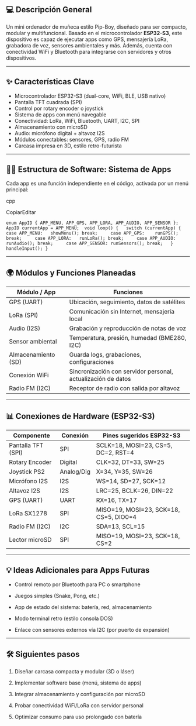 ## 💻 Descripción General

Un mini ordenador de muñeca estilo Pip-Boy, diseñado para ser compacto, modular y multifuncional. Basado en el microcontrolador **ESP32-S3**, este dispositivo es capaz de ejecutar apps como GPS, mensajería LoRa, grabadora de voz, sensores ambientales y más. Además, cuenta con conectividad WiFi y Bluetooth para integrarse con servidores y otros dispositivos.

---

## ✨ Características Clave

- Microcontrolador ESP32-S3 (dual-core, WiFi, BLE, USB nativo)
- Pantalla TFT cuadrada (SPI)
- Control por rotary encoder o joystick
- Sistema de apps con menú navegable
- Conectividad: LoRa, WiFi, Bluetooth, UART, I2C, SPI
- Almacenamiento con microSD
- Audio: micrófono digital + altavoz I2S
- Módulos conectables: sensores, GPS, radio FM
- Carcasa impresa en 3D, estilo retro-futurista

---

## 🏃‍♂️ Estructura de Software: Sistema de Apps

Cada app es una función independiente en el código, activada por un menú principal:

cpp

CopiarEditar

`enum AppID { APP_MENU, APP_GPS, APP_LORA, APP_AUDIO, APP_SENSOR }; AppID currentApp = APP_MENU;  void loop() {   switch (currentApp) {     case APP_MENU:   showMenu(); break;     case APP_GPS:    runGPS(); break;     case APP_LORA:   runLoRa(); break;     case APP_AUDIO:  runAudio(); break;     case APP_SENSOR: runSensors(); break;   }   handleInput(); }`

---

## 🌍 Módulos y Funciones Planeadas

|Módulo / App|Funciones|
|---|---|
|GPS (UART)|Ubicación, seguimiento, datos de satélites|
|LoRa (SPI)|Comunicación sin Internet, mensajería local|
|Audio (I2S)|Grabación y reproducción de notas de voz|
|Sensor ambiental|Temperatura, presión, humedad (BME280, I2C)|
|Almacenamiento (SD)|Guarda logs, grabaciones, configuraciones|
|Conexión WiFi|Sincronización con servidor personal, actualización de datos|
|Radio FM (I2C)|Receptor de radio con salida por altavoz|

---

## 📊 Conexiones de Hardware (ESP32-S3)

|Componente|Conexión|Pines sugeridos ESP32-S3|
|---|---|---|
|Pantalla TFT (SPI)|SPI|SCLK=18, MOSI=23, CS=5, DC=2, RST=4|
|Rotary Encoder|Digital|CLK=32, DT=33, SW=25|
|Joystick PS2|Analog/Dig|X=34, Y=35, SW=26|
|Micrófono I2S|I2S|WS=14, SD=27, SCK=12|
|Altavoz I2S|I2S|LRC=25, BCLK=26, DIN=22|
|GPS (UART)|UART|RX=16, TX=17|
|LoRa SX1278|SPI|MISO=19, MOSI=23, SCK=18, CS=5, DIO0=4|
|Radio FM (I2C)|I2C|SDA=13, SCL=15|
|Lector microSD|SPI|MISO=19, MOSI=23, SCK=18, CS=2|

---

## 💡 Ideas Adicionales para Apps Futuras

- Control remoto por Bluetooth para PC o smartphone
    
- Juegos simples (Snake, Pong, etc.)
    
- App de estado del sistema: batería, red, almacenamiento
    
- Modo terminal retro (estilo consola DOS)
    
- Enlace con sensores externos vía I2C (por puerto de expansión)
    

---

## 🛠️ Siguientes pasos

1. Diseñar carcasa compacta y modular (3D o láser)
    
2. Implementar software base (menú, sistema de apps)
    
3. Integrar almacenamiento y configuración por microSD
    
4. Probar conectividad WiFi/LoRa con servidor personal
    
5. Optimizar consumo para uso prolongado con batería